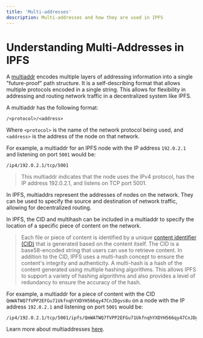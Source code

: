 ```yaml
---
title: 'Multi-addresses'
description: Multi-addresses and how they are used in IPFS
---
```


# Understanding Multi-Addresses in IPFS

A [multiaddr](https://github.com/multiformats/multiaddr) encodes multiple layers of addressing information into a single "future-proof" path structure.
It is a self-describing format that allows multiple protocols encoded in a single string. This allows for flexibility in addressing and routing network traffic in a decentralized system like IPFS.

A multiaddr has the following format:

```shell
/<protocol>/<address>
```

Where `<protocol>` is the name of the network protocol being used, and `<address>` is the address of the node on that network.

For example, a multiaddr for an IPFS node with the IP address `192.0.2.1` and listening on port `5001` would be:

```shell
/ip4/192.0.2.1/tcp/5001
```

> This multiaddr indicates that the node uses the IPv4 protocol, has the IP address 192.0.2.1, and listens on TCP port 5001.

In IPFS, multiaddrs represent the addresses of nodes on the network. They can be used to specify the source and destination of network traffic, allowing for decentralized routing.

In IPFS, the CID and multihash can be included in a multiaddr to specify the location of a specific piece of content on the network.
> Each file or piece of content is identified by a unique [content identifier (CID)](content-addressing.md) that is generated based on the content itself. The CID is a base58-encoded string that users can use to retrieve content.
> In addition to the CID, IPFS uses a multi-hash concept to ensure the content's integrity and authenticity. A multi-hash is a hash of the content generated using multiple hashing algorithms. This allows IPFS to support a variety of hashing algorithms and also provides a level of redundancy to ensure the accuracy of the hash.

For example, a multiaddr for a piece of content with the CID `QmWATWQ7fVPP2EFGu71UkfnqhYXDYH566qy47CnJDgvs8u` on a node with the IP address `192.0.2.1` and listening on port `5001` would be:

```shell
/ip4/192.0.2.1/tcp/5001/ipfs/QmWATWQ7fVPP2EFGu71UkfnqhYXDYH566qy47CnJDgvs8u
```

Learn more about multiaddresses [here](https://github.com/multiformats/multiaddr).
